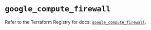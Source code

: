 # `google_compute_firewall`

Refer to the Terraform Registry for docs: [`google_compute_firewall`](https://registry.terraform.io/providers/hashicorp/google/5.26.0/docs/resources/compute_firewall).
